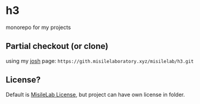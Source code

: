 # h3

monorepo for my projects
## Partial checkout (or clone)

using my [josh](https://github.com/josh-project/josh) page: `https://gith.misilelaboratory.xyz/misilelab/h3.git`

## License?

Default is [MisileLab License](LICENSE.md), but project can have own license in folder.
